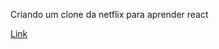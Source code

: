 Criando um clone da netflix para aprender react


<a href='https://cine-luan.vercel.app/list/add/45789'> Link </a>

